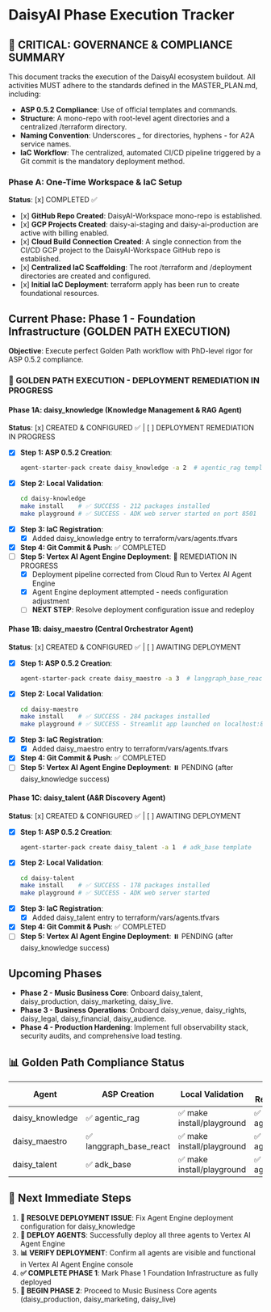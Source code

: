 # **DaisyAI Phase Execution Tracker**

## **🚨 CRITICAL: GOVERNANCE & COMPLIANCE SUMMARY**

This document tracks the execution of the DaisyAI ecosystem buildout. All activities MUST adhere to the standards defined in the MASTER_PLAN.md, including:

* **ASP 0.5.2 Compliance**: Use of official templates and commands.  
* **Structure**: A mono-repo with root-level agent directories and a centralized /terraform directory.  
* **Naming Convention**: Underscores \_ for directories, hyphens \- for A2A service names.  
* **IaC Workflow**: The centralized, automated CI/CD pipeline triggered by a Git commit is the mandatory deployment method.

### **Phase A: One-Time Workspace & IaC Setup**

**Status**: \[x\] COMPLETED ✅

* \[x\] **GitHub Repo Created**: DaisyAI-Workspace mono-repo is established.  
* \[x\] **GCP Projects Created**: daisy-ai-staging and daisy-ai-production are active with billing enabled.  
* \[x\] **Cloud Build Connection Created**: A single connection from the CI/CD GCP project to the DaisyAI-Workspace GitHub repo is established.  
* \[x\] **Centralized IaC Scaffolding**: The root /terraform and /deployment directories are created and configured.  
* \[x\] **Initial IaC Deployment**: terraform apply has been run to create foundational resources.

## **Current Phase: Phase 1 - Foundation Infrastructure (GOLDEN PATH EXECUTION)**

**Objective**: Execute perfect Golden Path workflow with PhD-level rigor for ASP 0.5.2 compliance.

### **🎯 GOLDEN PATH EXECUTION - DEPLOYMENT REMEDIATION IN PROGRESS**

#### **Phase 1A: daisy_knowledge (Knowledge Management & RAG Agent)**

**Status**: [x] CREATED & CONFIGURED ✅ | [ ] DEPLOYMENT REMEDIATION IN PROGRESS

* [x] **Step 1: ASP 0.5.2 Creation**:
  ```bash
  agent-starter-pack create daisy_knowledge -a 2  # agentic_rag template
  ```
* [x] **Step 2: Local Validation**:
  ```bash
  cd daisy-knowledge
  make install    # ✅ SUCCESS - 212 packages installed
  make playground # ✅ SUCCESS - ADK web server started on port 8501
  ```
* [x] **Step 3: IaC Registration**:
  * [x] Added daisy_knowledge entry to terraform/vars/agents.tfvars
* [x] **Step 4: Git Commit & Push**: ✅ COMPLETED
* [ ] **Step 5: Vertex AI Agent Engine Deployment**: 🔄 REMEDIATION IN PROGRESS
  * [x] Deployment pipeline corrected from Cloud Run to Vertex AI Agent Engine
  * [x] Agent Engine deployment attempted - needs configuration adjustment
  * [ ] **NEXT STEP**: Resolve deployment configuration issue and redeploy

#### **Phase 1B: daisy_maestro (Central Orchestrator Agent)**

**Status**: [x] CREATED & CONFIGURED ✅ | [ ] AWAITING DEPLOYMENT

* [x] **Step 1: ASP 0.5.2 Creation**:
  ```bash
  agent-starter-pack create daisy_maestro -a 3  # langgraph_base_react template
  ```
* [x] **Step 2: Local Validation**:
  ```bash
  cd daisy-maestro
  make install    # ✅ SUCCESS - 284 packages installed
  make playground # ✅ SUCCESS - Streamlit app launched on localhost:8501
  ```
* [x] **Step 3: IaC Registration**:
  * [x] Added daisy_maestro entry to terraform/vars/agents.tfvars
* [x] **Step 4: Git Commit & Push**: ✅ COMPLETED
* [ ] **Step 5: Vertex AI Agent Engine Deployment**: ⏸️ PENDING (after daisy_knowledge success)

#### **Phase 1C: daisy_talent (A&R Discovery Agent)**

**Status**: [x] CREATED & CONFIGURED ✅ | [ ] AWAITING DEPLOYMENT

* [x] **Step 1: ASP 0.5.2 Creation**:
  ```bash
  agent-starter-pack create daisy_talent -a 1  # adk_base template
  ```
* [x] **Step 2: Local Validation**:
  ```bash
  cd daisy-talent
  make install    # ✅ SUCCESS - 178 packages installed
  make playground # ✅ SUCCESS - ADK web server started
  ```
* [x] **Step 3: IaC Registration**:
  * [x] Added daisy_talent entry to terraform/vars/agents.tfvars
* [x] **Step 4: Git Commit & Push**: ✅ COMPLETED
* [ ] **Step 5: Vertex AI Agent Engine Deployment**: ⏸️ PENDING (after daisy_knowledge success)

## **Upcoming Phases**

* **Phase 2 \- Music Business Core**: Onboard daisy\_talent, daisy\_production, daisy\_marketing, daisy\_live.  
* **Phase 3 \- Business Operations**: Onboard daisy\_venue, daisy\_rights, daisy\_legal, daisy\_financial, daisy\_audience.  
* **Phase 4 \- Production Hardening**: Implement full observability stack, security audits, and comprehensive load testing.

## **📊 Golden Path Compliance Status**

| Agent | ASP Creation | Local Validation | IaC Registration | Git Commit | Vertex AI Deployment |
|-------|-------------|------------------|------------------|------------|----------------------|
| daisy_knowledge | ✅ agentic_rag | ✅ make install/playground | ✅ agents.tfvars | ✅ COMMITTED | 🔄 REMEDIATION |
| daisy_maestro | ✅ langgraph_base_react | ✅ make install/playground | ✅ agents.tfvars | ✅ COMMITTED | ⏸️ PENDING |
| daisy_talent | ✅ adk_base | ✅ make install/playground | ✅ agents.tfvars | ✅ COMMITTED | ⏸️ PENDING |

## **🎯 Next Immediate Steps**

1. **🔧 RESOLVE DEPLOYMENT ISSUE**: Fix Agent Engine deployment configuration for daisy_knowledge
2. **🚀 DEPLOY AGENTS**: Successfully deploy all three agents to Vertex AI Agent Engine
3. **📊 VERIFY DEPLOYMENT**: Confirm all agents are visible and functional in Vertex AI Agent Engine console
4. **✅ COMPLETE PHASE 1**: Mark Phase 1 Foundation Infrastructure as fully deployed
5. **🎯 BEGIN PHASE 2**: Proceed to Music Business Core agents (daisy_production, daisy_marketing, daisy_live)
